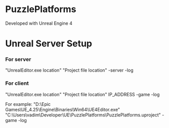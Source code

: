 # PuzzlePlatforms

Developed with Unreal Engine 4

# Unreal Server Setup
### For server
"UnrealEditor.exe location" "Project file location" -server -log

### For client
"UnrealEditor.exe location" "Project file location" IP_ADDRESS -game -log

For example:
"D:\Epic Games\UE_4.25\Engine\Binaries\Win64\UE4Editor.exe" "C:\Users\vadim\Developer\UE\PuzzlePlatforms\PuzzlePlatforms.uproject" -game -log